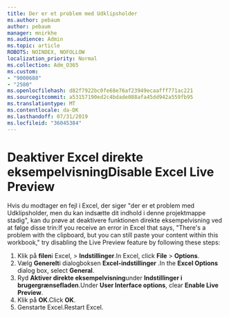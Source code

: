 ```yaml
---
title: Der er et problem med Udklipsholder
ms.author: pebaum
author: pebaum
manager: mnirkhe
ms.audience: Admin
ms.topic: article
ROBOTS: NOINDEX, NOFOLLOW
localization_priority: Normal
ms.collection: Adm_O365
ms.custom:
- "9000688"
- "2580"
ms.openlocfilehash: d82f7922bc0fe68e76af23949ecaafff771ac221
ms.sourcegitcommit: a53157190ed2c4bdade088afa45dd942a559fb95
ms.translationtype: MT
ms.contentlocale: da-DK
ms.lasthandoff: 07/31/2019
ms.locfileid: "36045384"
---
```

# <a name="disable-excel-live-preview"></a><span data-ttu-id="7ff42-102">Deaktiver Excel direkte eksempelvisning</span><span class="sxs-lookup"><span data-stu-id="7ff42-102">Disable Excel Live Preview</span></span>

<span data-ttu-id="7ff42-103">Hvis du modtager en fejl i Excel, der siger "der er et problem med Udklipsholder, men du kan indsætte dit indhold i denne projektmappe stadig", kan du prøve at deaktivere funktionen direkte eksempelvisning ved at følge disse trin:</span><span class="sxs-lookup"><span data-stu-id="7ff42-103">If you receive an error in Excel that says, "There's a problem with the clipboard, but you can still paste your content within this workbook," try disabling the Live Preview feature by following these steps:</span></span>

1. <span data-ttu-id="7ff42-104">Klik på **filen**i Excel, > **Indstillinger**.</span><span class="sxs-lookup"><span data-stu-id="7ff42-104">In Excel, click **File** > **Options**.</span></span>
3. <span data-ttu-id="7ff42-105">Vælg **Generelt**i dialogboksen **Excel-indstillinger** .</span><span class="sxs-lookup"><span data-stu-id="7ff42-105">In the **Excel Options** dialog box, select **General**.</span></span>
4. <span data-ttu-id="7ff42-106">Ryd **Aktiver direkte eksempelvisning**under **Indstillinger i brugergrænsefladen**.</span><span class="sxs-lookup"><span data-stu-id="7ff42-106">Under **User Interface options**, clear **Enable Live Preview**.</span></span>
5. <span data-ttu-id="7ff42-107">Klik på **OK**.</span><span class="sxs-lookup"><span data-stu-id="7ff42-107">Click **OK**.</span></span>
6. <span data-ttu-id="7ff42-108">Genstarte Excel.</span><span class="sxs-lookup"><span data-stu-id="7ff42-108">Restart Excel.</span></span>